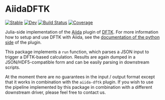# AiidaDFTK

[![Stable](https://img.shields.io/badge/docs-stable-blue.svg)](https://mfherbst.github.io/AiidaDFTK.jl/stable/)
[![Dev](https://img.shields.io/badge/docs-dev-blue.svg)](https://mfherbst.github.io/AiidaDFTK.jl/dev/)
[![Build Status](https://github.com/mfherbst/AiidaDFTK.jl/actions/workflows/CI.yml/badge.svg?branch=master)](https://github.com/mfherbst/AiidaDFTK.jl/actions/workflows/CI.yml?query=branch%3Amaster)
[![Coverage](https://codecov.io/gh/mfherbst/AiidaDFTK.jl/branch/master/graph/badge.svg)](https://codecov.io/gh/mfherbst/AiidaDFTK.jl)

Julia-side implementation of the [Aiida](https://aiida.net)
plugin of [DFTK](https://dftk.org).
For more information how to setup and use DFTK with Aiida,
see the [documentation of the python side](https://github.com/aiidaplugins/aiida-dftk)
of the plugin.

This package implements a `run` function, which parses a JSON input
to trigger a DFTK-based calculation.
Results are again dumped in a JSON/HDF5-compatible form
and can be easily parsing in downstream scripts.

At the moment there are no guarantees in the input / output format
except that it works in combination with the `aiida-dftk` plugin.
If you wish to use the pipeline implemented by this package
in combination with a different downstream driver,
please feel free to contact us.
